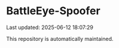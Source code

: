 # BattleEye-Spoofer

Last updated: 2025-06-12 18:07:29

This repository is automatically maintained.
